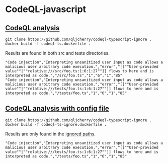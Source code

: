 # CodeQL-javascript

## [CodeQL analysis](codeql-ts.dockerfile:L13-15)

```shell
git clone https://github.com/qljcherry/codeql-typescript-ignore .
docker build -f codeql-ts.dockerfile .
```

Results are found in both src and tests directories.

```text
"Code injection","Interpreting unsanitized user input as code allows a malicious user arbitrary code execution.","error","[[""User-provided value""|""relative:///src/foo.ts:1:6:1:27""]] flows to here and is interpreted as code.","/src/foo.ts","1","6","1","85"
"Code injection","Interpreting unsanitized user input as code allows a malicious user arbitrary code execution.","error","[[""User-provided value""|""relative:///tests/foo.ts:1:6:1:27""]] flows to here and is interpreted as code.","/tests/foo.ts","1","6","1","85"
```

## [CodeQL analysis with config file](codeql-ts-ignore.dockerfile:L13-15)

```shell
git clone https://github.com/qljcherry/codeql-typescript-ignore .
docker build -f codeql-ts-ignore.dockerfile .
```

Results are only found in the [ignored paths](.codeql.yaml#L2).

```text
"Code injection","Interpreting unsanitized user input as code allows a malicious user arbitrary code execution.","error","[[""User-provided value""|""relative:///tests/foo.ts:1:6:1:27""]] flows to here and is interpreted as code.","/tests/foo.ts","1","6","1","85"
```
